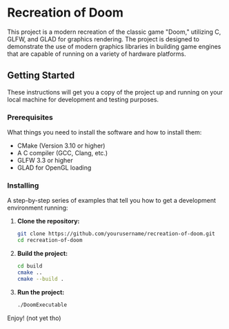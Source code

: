 # Recreation of Doom

This project is a modern recreation of the classic game "Doom," utilizing C, GLFW, and GLAD for graphics rendering. The project is designed to demonstrate the use of modern graphics libraries in building game engines that are capable of running on a variety of hardware platforms.

## Getting Started

These instructions will get you a copy of the project up and running on your local machine for development and testing purposes.

### Prerequisites

What things you need to install the software and how to install them:

- CMake (Version 3.10 or higher)
- A C compiler (GCC, Clang, etc.)
- GLFW 3.3 or higher
- GLAD for OpenGL loading

### Installing

A step-by-step series of examples that tell you how to get a development environment running:

1. **Clone the repository:**

   ```sh
   git clone https://github.com/yourusername/recreation-of-doom.git
   cd recreation-of-doom

2. **Build the project:**

   ```sh
   cd build
   cmake ..
   cmake --build .

3. **Run the project:**
   ```sh
   ./DoomExecutable

Enjoy! (not yet tho)
